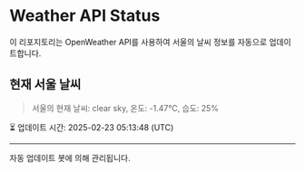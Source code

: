
# Weather API Status

이 리포지토리는 OpenWeather API를 사용하여 서울의 날씨 정보를 자동으로 업데이트합니다.

## 현재 서울 날씨
> 서울의 현재 날씨: clear sky, 온도: -1.47°C, 습도: 25%

⏳ 업데이트 시간: 2025-02-23 05:13:48 (UTC)

---
자동 업데이트 봇에 의해 관리됩니다.
